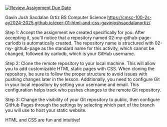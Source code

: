 [![Review Assignment Due Date](https://classroom.github.com/assets/deadline-readme-button-22041afd0340ce965d47ae6ef1cefeee28c7c493a6346c4f15d667ab976d596c.svg)](https://classroom.github.com/a/khVSkjrs)

Gavin Josh Sacdalan Ortiz
BS Computer Science
https://cmsc-100-2s-ay2024-2025.github.io/exer-01-html-and-css-gavinjoshsacdalanortiz/

Step 1: Accept the assignment we created specifically for you. After accepting it, you'll notice that a repository
named 02-my-github-page-carlodb is automatically created. The repository name is structured with 02-my-
github-page as the standard name for this activity, which cannot be changed, followed by carlodb, which is
your GitHub username.

Step 2: Clone the remote repository to your local machine. This will allow you to add customizable HTML static
pages with CSS. When cloning the repository, be sure to follow the proper structure to avoid issues with
pushing changes later in the lesson. Additionally, you need to configure Git in your local repository by setting
your username and email. This configuration helps track who pushes changes to the remote Git repository.

Step 3: Change the visibility of your Git repository to public, then configure GitHub Pages through the settings
by selecting which part of the branch you will use to host your static website.

HTML and CSS are fun and intuitive!
